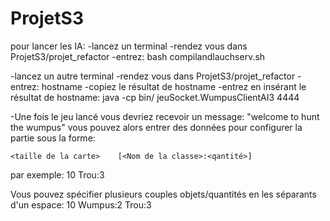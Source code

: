 # ProjetS3

pour lancer les IA:
-lancez un terminal
-rendez vous dans ProjetS3/projet_refactor
-entrez:
	bash compilandlauchserv.sh

-lancez un autre terminal
-rendez vous dans ProjetS3/projet_refactor
-entrez:
	hostname
-copiez le résultat de hostname
-entrez en insérant le résultat de hostname:
	java -cp bin/ jeuSocket.WumpusClientAI3 <hostname> 4444

-Une fois le jeu lancé vous devriez recevoir un message:
"welcome to hunt the wumpus"
vous pouvez alors entrer des données pour configurer la partie sous la forme:

	<taille de la carte>	[<Nom de la classe>:<qantité>]

par exemple:
	10 Trou:3

Vous pouvez spécifier plusieurs couples objets/quantités en les séparants d'un espace:
	10 Wumpus:2 Trou:3
